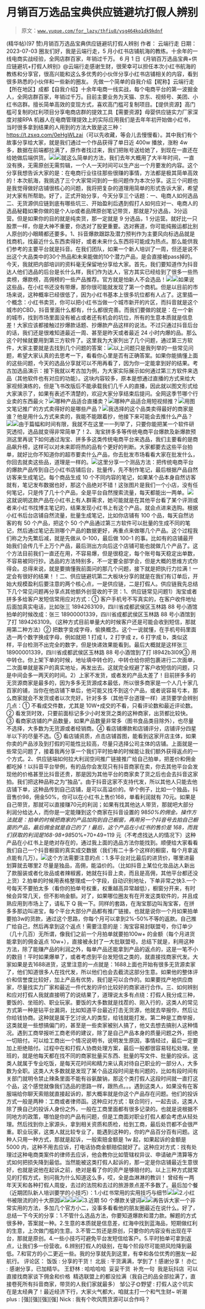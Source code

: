 # 月销百万选品宝典供应链避坑打假人辨别

> 原文：[`www.yuque.com/for_lazy/thfiu8/ysg464ko1dk9kdnf`](https://www.yuque.com/for_lazy/thfiu8/ysg464ko1dk9kdnf)

<ne-h2 id="da09e5a7" data-lake-id="da09e5a7"><ne-heading-ext><ne-heading-anchor></ne-heading-anchor><ne-heading-fold></ne-heading-fold></ne-heading-ext><ne-heading-content><ne-text id="ue0851d28">(精华帖)(97 赞)月销百万选品宝典供应链避坑打假人辨别</ne-text></ne-heading-content></ne-h2> <ne-p id="u85f298fa" data-lake-id="u85f298fa"><ne-text id="u9c87ef92">作者： 云端行走</ne-text></ne-p> <ne-p id="u4972390c" data-lake-id="u4972390c"><ne-text id="ue5882cb7">日期：2023-07-03</ne-text></ne-p> <ne-p id="uf17449d5" data-lake-id="uf17449d5"><ne-text id="ufd5cd61c">圈友们好，我是云端行走，5 月小红书店铺航海的教练。十余年的一线电商实战经验，全网店群百家，年销过千万。</ne-text></ne-p> <ne-p id="u13852e36" data-lake-id="u13852e36"><ne-text id="uf5967be4">6 月 1 日《</ne-text><ne-text id="u002d6b81">月销百万选品宝典+供应链避坑+打假人辨别</ne-text><ne-text id="uc738549a">》@云端行走</ne-text><ne-text id="u514130c6">感谢生财，很荣幸可以担任本次小红书航海的教练和分享官，很高兴能和这么多优秀的小伙伴分享小红书店铺相关的内容，看到很多熟悉的小伙伴和一些新的圈友。</ne-text> <ne-text id="u9a798fe1">先做一个简单的自我介绍</ne-text><ne-text id="u882af3ec">【昵称】云端行走</ne-text><ne-text id="ud825de7f">【所在地区】成都</ne-text><ne-text id="ue2789ae6">【自我介绍】十余年电商一线实战，每个电商平台的第一波掘金人，全网店群百家，年销过千万。目前主要业务为天猫、京东、视频号、美团、小红书店群。擅长简单高效的变现方式，喜欢高门槛可复制项目。</ne-text><ne-text id="u707edf62">【提供资源】</ne-text><ne-text id="ud3f68425">高门槛可复制的红利项目分享</ne-text><ne-text id="u0b9ec244">电商店群的提效工具</ne-text><ne-text id="ua3667459">【需要资源】</ne-text><ne-text id="u4a9eb9e1">母婴供应链实力厂家深度对接</ne-text><ne-text id="ub5ed4d11">RPA 机器人在电商管理提效上的实际应用</ne-text><ne-text id="ucad43941">我们是去年年初开始做小红书，当时很多拿到结果的人用到的方法大致是这三种：</ne-text><ne-text id="u9055db0c">https://t.zsxq.com/0eHgWLzai</ne-text><ne-text id="u4be88f2f">（可以先收藏，等会儿去慢慢看）。</ne-text><ne-text id="uc0ef57fd">其中我们有个故事分享给大家，就是我们通过一个作品获得了单日近 400w 播放，涨粉 4w 多，数据在</ne-text><ne-text id="ua163f700">前端</ne-text><ne-text id="uee9d22df">都拉满了，原作者找过来，我们把账号送给她了，到现在一直还在给她做后端供货。</ne-text><ne-card data-card-name="image" data-card-type="inline" id="YGduV" data-event-boundary="card">![](img/277a2f54ae4de35b855849f40205e08a.png)<ne-card data-card-name="image" data-card-type="inline" id="aASSV" data-event-boundary="card">![](img/982432199acaa11dc273bc13e7ff24ff.png)<ne-text id="u781b717e">就这么简单的方法，我们去年大概用了大半年时间，一直没有换，无需原创无需剪辑，一个人一天时间可以生产出一个月要发的内容。</ne-text><ne-text id="u258b2759">这个分享我想告诉大家的是</ne-text><ne-text id="u10daf88f">：</ne-text><ne-text id="u488c8186">在电商行业往往那些很赚的事情，方法都是极其简单高效的！</ne-text><ne-text id="u734b0074">本次航海，我挑选了三个大家常问到的一些问题作为本次分享。</ne-text><ne-text id="u413f6152">这三个问题也是我觉得做好店铺很核心的问题，我将把复杂的道理</ne-text><ne-text id="u187ff6ba">用简单的形式告诉大家</ne-text><ne-text id="uaff09d23">，希望对大家有所帮助。</ne-text><ne-text id="u3b86b041">好了，正式开始分享，今天分享三个话题：</ne-text><ne-text id="u76b78a63">一</ne-text><ne-text id="u5b4282ab">、</ne-text><ne-text id="u9810e97d">电商人如何选品</ne-text><ne-text id="ua55ea586">二</ne-text><ne-text id="u254fc727">、</ne-text><ne-text id="ucc625a4d">无货源供应链到底有哪些坑</ne-text><ne-text id="u43de72d4">三</ne-text><ne-text id="ubaaf0978">、</ne-text><ne-text id="ue369fd27">开始盈利后遇到假打人如何应对</ne-text><ne-text id="ubedd3f20">一</ne-text><ne-text id="ub6d14aff">、</ne-text><ne-text id="u4d583fb4">电商人的选品秘籍</ne-text><ne-text id="ude59477b">如果你做的是个人</ne-text><ne-text id="u0a11daad">ip</ne-text><ne-text id="uc34b510b">或者品牌原创笔记带货，那就是</ne-text><ne-text id="u824d2e1c">7</ne-text><ne-text id="u7dbcba96">分选品，3</ne-text><ne-text id="ud139142b">分运营。</ne-text><ne-text id="u4b3e64c7">但是如果你的目的就是纯卖货</ne-text><ne-text id="uf134990c">，</ne-text><ne-text id="ubfb01158">那一定就是 9 分选品，1 分运营。</ne-text><ne-text id="u6012397d">就好比一只股票一样，你是大神不重要，你选对了股更重要</ne-text><ne-text id="u308edc35">。</ne-text><ne-text id="ude9247d3">选对赛道，你可能纯搬运都比别人原创的小眼睛都还要多。</ne-text><ne-text id="u7cf460af">1、</ne-text><ne-text id="u6295e5a2">抖音爆款跟踪及潜力预判</ne-text><ne-text id="u11088fe6">作为</ne-text><ne-text id="u7a44187a">主要风向标</ne-text><ne-text id="u8fb73a9f">选品就是找商机，找最近什么东西卖得好，或者未来</ne-text><ne-text id="ud9c08c19">什么</ne-text><ne-text id="u11444738">东西将可能成为热点。</ne-text><ne-text id="u8dd2f54a">那么能供我们参考的主要平台就是抖音</ne-text><ne-text id="u93e2a1ce">。</ne-text><ne-text id="u66536925">在我们团队，如果一个新人培训了一周</ne-text><ne-text id="u0d4f6ff5">，但还是</ne-text><ne-text id="u4ca03b24">说不出这个大品类中的</ne-text><ne-text id="ue303dca3">30</ne-text><ne-text id="uff7ee3bb">个热品和未来能做的</ne-text><ne-text id="u20fccda1">10</ne-text><ne-text id="ua6407651">个潜力产品，是</ne-text><ne-text id="u6fcd9cfe">会</ne-text><ne-text id="u71430c8a">直接被</ne-text><ne-text id="u6fab199a">pass</ne-text><ne-text id="ud293e358">掉的。</ne-text><ne-text id="ub8b6eeb4">今天</ne-text><ne-text id="u0fd9f792">，</ne-text><ne-text id="u59884bbb">我就把内部培训的资料毫无保留</ne-text><ne-text id="u20fa3976">地</ne-text><ne-text id="u8ab9dc8f">分享给大家。</ne-text><ne-text id="u46fe2d01">首先，我们要知道作为抖音达人他们选品的后台是长什么样，我们作为达人</ne-text><ne-text id="u98b65d96">，</ne-text><ne-text id="u02888e31">官方其实已经给到了很多一些热卖榜，爆款榜，高佣榜的一些产品推荐。</ne-text><ne-text id="u1247ecf9">官方就是怕新人不会选品！</ne-text><ne-card data-card-name="image" data-card-type="inline" id="SlOXq" data-event-boundary="card">![](img/cf8e0f3d59a396bce9e38567f950190c.png)<ne-card data-card-name="image" data-card-type="inline" id="tzkQD" data-event-boundary="card">![](img/111a77028718ad8c9ff0b781e6727c0a.png)<ne-text id="u5af00d46">如果说这些品，在小红书还没有带爆，那你</ne-text><ne-text id="uc42262c3">很可能</ne-text><ne-text id="ud7c5406c">就发现了第一个商机。</ne-text><ne-text id="ufa490e8f">但是以目前的市场来说，这种概率</ne-text><ne-text id="ue69219e7">已经</ne-text><ne-text id="ub8d2cf4d">很低了，因为小红书基本上很多坑位都有人占了。</ne-text><ne-text id="u2c1b1b63">这里插一个概念</ne-text><ne-text id="u13762450">：</ne-text><ne-text id="ube216200">小红书卖货，你可以把小红书当做一个城市新开的片区，而抖音就是这个城市的</ne-text><ne-text id="u8d0c24eb">CBD，抖音里面什么都有，什么都很完善。</ne-text><ne-text id="u98ff8bac">而我们要做的就是</ne-text><ne-text id="ucc87b119">：</ne-text><ne-text id="u5414f1d2">在一个新的城市</ne-text><ne-text id="u19ecca3b">，</ne-text><ne-text id="ue505f9b0">找到市场里面没有被占或者还有机会的坑位，所有的生意本质就是信息差！</ne-text><ne-text id="uf7b4aef0">大家应该都接触过抄爆款话题</ne-text><ne-text id="u43601018">、</ne-text><ne-text id="ua07f80e6">抄爆款产品这样的</ne-text><ne-text id="u812a236f">说法。</ne-text><ne-text id="u99b53590">不过只</ne-text><ne-text id="ubef711ae">通过抖音后台</ne-text><ne-text id="u03d2d3e4">的话，</ne-text><ne-text id="u500860ab">我们还是很难知道最近一周</ne-text><ne-text id="u80153cb9">、</ne-text><ne-text id="u73ed705f">甚至是昨天或者最近 24 小时内爆的品。</ne-text><ne-text id="uc625ff37">那么这个时候就要用到第三方软件了</ne-text><ne-text id="u2daed983">。</ne-text><ne-text id="uf8562639">这里我为大家列出了几个问题，通过第三方软件，大家主要就是</ne-text><ne-text id="u7ec05a3f">去找到几个问题的答案：</ne-text><ne-card data-card-name="image" data-card-type="inline" id="Grxlk" data-event-boundary="card">![](img/a99e8f5947ac09112f54bbd53be3c3cc.png)<ne-text id="uf748f7ea">以上问题只是我列举的一些常见问题，希望大家认真的去</ne-text><ne-text id="u0ce18e02">思考一下</ne-text><ne-text id="u8fdd67f0">，</ne-text><ne-text id="u6431b05d">看看</ne-text><ne-text id="u30775ad2">你心里是否有正确答案。</ne-text><ne-text id="u1e054b68">如果你能搞懂上面的这些问题，今天的选品分享就可以</ne-text><ne-text id="ua73bb849">不用再看</ne-text><ne-text id="uc58d9928">了，因为你一定能拿到好的结果。</ne-text><ne-text id="u9e5b1fc9">考古加选品演示：</ne-text><ne-text id="u62903ef4">接下我就以考古加为例</ne-text><ne-text id="ue1dd10eb">，</ne-text><ne-text id="uce71faf8">为大家实际展示如</ne-text><ne-text id="u29acfcac">何</ne-text><ne-text id="uf9965664">通过第三方软件来选品（其他软件也有对应的功能）。</ne-text><ne-text id="ufeb6f31a">这块内容较多，原本是想通过直播的方式来给大家视频演练的，但是飞书改版后不能承载我们几千人的直播，因此就以图文形式给大家演示了，如果有表述不清楚的，欢迎大家分享结束后提问。</ne-text><ne-text id="u2f0f7960">全网这季节哪个行业卖的东西最火？</ne-text><ne-card data-card-name="image" data-card-type="inline" id="N3yYS" data-event-boundary="card">![](img/936e45494fefe01d8df4b3b9ded9accc.png)<ne-text id="u5e712028">哪种产品适合直播卖？</ne-text><ne-card data-card-name="image" data-card-type="inline" id="mJ9ml" data-event-boundary="card">![](img/98b8d06e789a98f9987ee19fa9fcdc2b.png)<ne-text id="ueb973eac">哪种产品适合用短视频推？</ne-text><ne-card data-card-name="image" data-card-type="inline" id="NHfsj" data-event-boundary="card">![](img/cbed2acb91f52ea759bb860815403680.png)<ne-text id="ub7baec12">用图文笔记推广的方式卖得好的是哪些产品？</ne-text><ne-card data-card-name="image" data-card-type="inline" id="A2Q37" data-event-boundary="card">![](img/a567129923c5e914b3c518abbe969892.png)<ne-text id="u882f160c">我选择的这个品类卖得最好的商家是谁？</ne-text><ne-text id="u0e518754">他是用什么方式来卖的，我能不能跟着抄，他接下来可能会去推什么产品？</ne-text><ne-card data-card-name="image" data-card-type="inline" id="ozJMY" data-event-boundary="card">![](img/a29a544471758848397a9d425462c486.png)<ne-card data-card-name="image" data-card-type="inline" id="EvRlP" data-event-boundary="card">![](img/10115aa6a5d620a32529156686d2899f.png)<ne-text id="ue9dea3eb">由于篇幅和时间有限，我就不在这里一一列举了，只要你能把某一个软件研究透彻，选品就变得非常简单了！</ne-text><ne-text id="ub30181c2">2</ne-text><ne-text id="u0e852521">、</ne-text><ne-text id="u225c2fcd">淘宝拼多多等传统电商平台爆款及新爆款预测</ne-text><ne-text id="uee72d4bf">这里</ne-text><ne-text id="u32b1f584">再说下如何通过淘宝、拼多多这类传统电商平台来选品</ne-text><ne-text id="u974d4e8b">，</ne-text><ne-text id="ua16b122a">我们主要看的是商品飙升榜，这样可以对未来即将热的品有个更好的判断。大家都要去这些平台拍单，就好比你不知道你的超市要卖什么产品，你去批发市场看看大家在批发什么，你回去就卖这些品</ne-text><ne-text id="u1ad768e6">，</ne-text><ne-text id="u80a06bf8">道理</ne-text><ne-text id="ud59a024b">是一样的</ne-text><ne-text id="ue5f5c7be">。</ne-text><ne-card data-card-name="image" data-card-type="inline" id="nUKMM" data-event-boundary="card">![](img/2085ac737787fa4dc0ab4e10d59fcbaa.png)<ne-text id="ud11db59e">这里分享一个测品方法：</ne-text><ne-text id="u9a0fce9b">把传统电商平台的爆款产品传到自己小红书店铺后台，批量传，先不制作笔记，最后根据产品自然访客来生成笔记。每个商品生成 10 个不同内容的笔记，如果某个品本身自然访客就有，笔记发布数据也好，那这个品绝对不错！这张图片是我们一个小店，没有任何笔记，只是传了几十个产品，全是平台自然搜索流量，每天都能出一两单。</ne-text><ne-card data-card-name="image" data-card-type="inline" id="xpCVZ" data-event-boundary="card">![](img/a9e5fab0002bcf8004c7a9b5c0e79d63.png)<ne-text id="u0d244ab7">这</ne-text><ne-text id="uc9f58d01">就说明这款产品在小红书上有人群需求，她可能就是在其他平台看了某个评测或者来小红书找博主笔记的，结果发现小红书上有这个产品，就会点进来选购。</ne-text><ne-text id="uf9faf16f">根据小红书后台店铺自然流量，批量生成笔记，比如你店铺有 100 个品，每天自然访客的有 50 个产品，把这个 50 个产品通过第三方软件可以批量的生成不同的笔记，然后通过笔记去测哪个产品的数据更好，再重点来做哪几个产品。</ne-text><ne-text id="u12b04935">这个过程我们称之为先繁后减，就是先做从 0-100，最后做 100-1 的事。比如有的店铺最开始我们会传几千上万个产品，最后测出方向后这个店铺可能也就做几个产品了。这个方法目前我们一直还在用，不容易爆，但是很稳定，每个账号每天稳定出单数，不容易被同行抄。</ne-text><ne-text id="u8c5b4385">选品的方法特别多，不一定要全部学会，但是大概的思维方式你得会。总得来说，就是要搞懂我</ne-text><ne-text id="ua413eddb">前面</ne-text><ne-text id="u9edd5913">问的那几个问题，接下就是把执行力拉满！一定会有很好的结果！！</ne-text><ne-text id="u822f1e85">二、供应链避坑</ne-text><ne-text id="ud3fd71f9">第二大板块分享的就是在我们有订单后，开始大规模盈利后要注意的两个核心点，一是供应链，二是打假人。</ne-text><ne-text id="u8d44b8cb">供应链我先总结下几个常见问题再分享点其他额外创营收的干货：</ne-text><ne-text id="uf5c2d268">1</ne-text><ne-text id="u20586bfe">、</ne-text><ne-text id="u7de259f5">供应链常见问题</ne-text><ne-text id="u008538a2">1</ne-text><ne-text id="u633f681b">）</ne-text><ne-text id="u03c5aedc">淘宝或者拼多多给客户发短信</ne-text><ne-text id="u0e99d092">常用应对方式：</ne-text><ne-text id="uae77754e">①</ne-text> <ne-text id="ub6107cb7">客户手机号不写真实的，在客户收件地址后面加真实电话，比如张三 1894263109，四川省成都武侯区玉林路 88 号小酒馆</ne-text><ne-text id="u003f025b">拍单的时候改成：张三 18900001339，四川省成都武侯区玉林路 88 号小酒馆到了打 1894263109。（这种方式目前单量大的时候客户还是可能会收到短信，那就用第二种方法）</ne-text><ne-text id="ud32cc061">②</ne-text> <ne-text id="u922c5ed6">把数字变成字母，偷换概念。这个一说就懂，在手机号码里面选一两个数字换成字母，例如就把 1 打成 I，2 打字成 z，6 打字成 b，类似这样，平台检测不出完全的数字，但是快递效果能看到。</ne-text><ne-text id="uad454626">最后大概就是这样张三 18900001339，四川省成都武侯区玉林路 88 号小酒馆到了打 I8942b3I09</ne-text><ne-text id="u6edd249a">③</ne-text> <ne-text id="ubf9196fe">用中转仓。你上架下单的时候，地址填中转仓的，中转仓给你把包裹进行二次面单，二次面单就是客户的真实地址，再发出去。这就完全规避了客户收短信的问题，只是中间会多一两天的时间。</ne-text><ne-text id="u6bb01597">2</ne-text><ne-text id="u2f45cc8f">）</ne-text><ne-text id="u4dac3908">上家不发货，或者发的产品太差了！</ne-text><ne-text id="u65c336dd">目前拼多多的无货源商家是最多的，因为多多无货源成本最低，所以很多商家是一个人几十家几百家的铺，当你在他店铺下单后，他可能又找不到这个产品，或者说容易亏本，那么商家就会不发货或者以次充好。</ne-text><ne-text id="u6fb6190b">针对多多（其他平台道理一样）进货要学会辨别几点：</ne-text><ne-text id="u1bd82b9b">①</ne-text> <ne-text id="ubdcf725b">不看成交件数，尤其是 10W+成交的不看，只看评论数和最近评论数</ne-text><ne-text id="uaba2a5ab">。</ne-text><ne-text id="u3caa15c8">②</ne-text> <ne-text id="uf36fc87d">看发货时效，只要前面标记多少小时发货之类的这种商家，出货都比较快</ne-text><ne-text id="ueb1bef19">。</ne-text><ne-text id="ub8c2405f">③</ne-text> <ne-text id="ud1c99781">看商家店铺的产品数量，如果产品数量非常多（图书食品类目除外），也尽量不选择，大多数为无货源或者经销商</ne-text><ne-text id="u737eb455">。</ne-text><ne-text id="u5e025a5d">④</ne-text> <ne-text id="u0f0f0990">看店铺爆款和店铺评分，店铺评分四星半以下的尽量不选。</ne-text><ne-text id="ua658754d">⑤</ne-text> <ne-text id="u16362b42">看店铺资质，点击店铺首图，能看到这家开店主体，如果你卖的产品涉及到打假的可能性比较高，尽量只选择公司主体的店铺。</ne-text><ne-text id="u0a44746e">上面就是一些常见问题了，接着我再分享一个我们平时拍单的时候能让我们额外获得返点的一个方式</ne-text><ne-text id="ufe4035ab">。</ne-text><ne-text id="u86df3155">2</ne-text><ne-text id="uab3c153f">、</ne-text><ne-text id="ue8b46c9f">供应链端如何拉大利润空间</ne-text><ne-text id="u38c1eaae">推广链接推广给自己拍单，把差价和佣金都吃掉！</ne-text><ne-text id="u56e0e9c5">以抖音平台举例，有的品你会发现只有抖音商家在卖，你去其他平台会发现他的价格甚至比抖音还贵，那是因为其他平台的商家卖了货之后也会去抖音这家拍。我们把这种品称之为</ne-text><ne-text id="ud4cce142">“</ne-text><ne-text id="u395fcbfb">独品</ne-text><ne-text id="u3a9461c3">”</ne-text><ne-text id="u7a4bc88e">。</ne-text><ne-text id="uf39712dd">由于</ne-text><ne-text id="ucf356e7d">抖音这家不</ne-text><ne-text id="ue4c59612">支持</ne-text><ne-text id="u988c8642">代发，</ne-text><ne-text id="uca44d0b4">所以其他人</ne-text><ne-text id="u3000c312">只能去他店铺下单，这种品传到自己店铺，是可以高溢价的。</ne-text><ne-text id="uaafad1b8">举个例子，</ne-text><ne-text id="uf5513d81">比如</ne-text><ne-text id="ue0498937">一</ne-text><ne-text id="u7e20af3d">个独品</ne-text><ne-text id="u5f3fd11b">，</ne-text><ne-text id="uff8812e7">抖音售价</ne-text><ne-text id="u4efcc3d0">98，佣金</ne-text><ne-text id="uf4e0d25c">50%，你可以</ne-text><ne-text id="u622d8a38">在小红书上</ne-text><ne-text id="uefafeeac">售价</ne-text><ne-text id="ue53c329e">168，</ne-text><ne-text id="ua1a1003f">单看</ne-text><ne-text id="uca98770f">利润</ne-text><ne-text id="ua281b299">就有</ne-text> <ne-text id="u4ccd8ff7">70</ne-text><ne-text id="u351711cd">元</ne-text><ne-text id="uf59be14b">。</ne-text><ne-text id="uf67a8636">如果是</ne-text><ne-text id="ubc9823e7">自己</ne-text><ne-text id="u3a1051c1">带货，那</ne-text><ne-text id="ua492a7e6">就可以</ne-text><ne-text id="u9a4feb0b">直接</ne-text><ne-text id="u3ff8f99d">赚</ne-text><ne-text id="u8ecd32d4">70</ne-text><ne-text id="u190d8a1c">元</ne-text><ne-text id="ue1b86983">的利润；如果有找其他达人带货，那就吧大部分利润分给达人，而你是</ne-text><ne-text id="ucd573432">一定能赚到</ne-text><ne-text id="u26c4dcd0">这个商家在抖音设置的</ne-text> <ne-text id="u2a756d36">98*50%</ne-text><ne-text id="uc56603b5">的佣金。</ne-text><ne-text id="uc8b0f4fa">操作方法就是：拍单的时候把商家的产品加购到自己橱窗，再用另一个抖音号去拍自己橱窗的产品，最后佣金就是自己的了！</ne-text><ne-text id="u533d39e4">最后</ne-text><ne-text id="uc708710d">，</ne-text><ne-text id="uea7582d8">这个产品</ne-text><ne-text id="u35189aa9">在小红书的</ne-text><ne-text id="ue1489075">售价</ne-text><ne-text id="u7f6d7c26">是</ne-text> <ne-text id="ue6d72ad6">168，</ne-text><ne-text id="u93f48999">而我们</ne-text><ne-text id="uccfd38fd">获取的利润是</ne-text><ne-text id="u182910d7">168-98+98*50%=70+49=119 元</ne-text><ne-text id="udd7dfd83">（不考虑找达人的情况下）</ne-text><ne-text id="u9cd54ea7">这种产品在小红书上</ne-text><ne-text id="ud3d4e225">是</ne-text><ne-text id="u7fd642fd">绝对存在的，通过我上面的选品方法你能找到。</ne-text><ne-text id="uabbd05db">顺便</ne-text><ne-text id="u73c85c00">给大家看看我们自己一个抖音橱窗的真实成交数据（我们有二十多个这样的橱窗，每个月拿返点能有几万）。</ne-text><ne-card data-card-name="image" data-card-type="inline" id="EoXfU" data-event-boundary="card">![](img/c8a4a321d35099d2a78b6c3fbb71d8bf.png)<ne-text id="ucab67e49">这个方法需要注意的点：</ne-text><ne-text id="u66db2319">1.多平台对比最后的进货价，哪里进最划算就去哪里</ne-text><ne-text id="u1133c28f">2 尽量是</ne-text><ne-text id="ua87b9f35">独品</ne-text><ne-text id="uf1f95388">，高佣，能溢价的。（比如抖音上某位化妆品达人新出了款服装或者化妆品或者辣椒酱，她就在抖音上卖，而且是高佣，其他平台都还没上货）</ne-text><ne-text id="u48a05dc0">2.</ne-text><ne-text id="u8c119d08">拍单的时候用表格整理成一个字段，自动识别地址，下单非常之快</ne-text><ne-text id="ud2d0adc8">3.</ne-text><ne-text id="u92b41757">一个号每天不要拍太多（看你的拍单号权重，权重越高异常越低），橱窗分开来，有时候会异常几天，但不影响金额。</ne-text><ne-text id="u8da5b6a0">对了，如果哪位圈友有在开发这类软件的，并且成熟应用到市场上了，请私下 Q 我一下。</ne-text><ne-text id="u7f911f35">同样的套路，在淘宝那边叫淘宝客，在拼多多那边叫进宝，</ne-text><ne-text id="uba2cad9f">每个平台大部分产品都有推广链接。</ne-text><ne-text id="ud1a6d2f4">也就是说你一个月如果拍单要拍</ne-text><ne-text id="u1827dd82">3w</ne-text><ne-text id="ue7c3e6d8">的货款，通过这个思路，你每个月可以拿到</ne-text><ne-text id="ua7e4494b">2%-50%</ne-text><ne-text id="u662b2ef8">不等的返款。自己推广给自己，然后再拿到这个返点！</ne-text><ne-text id="u14577eb4">需要注意的是</ne-text><ne-text id="u18a6ad4e">：</ne-text><ne-text id="u78deeaef">淘宝容易封联盟号，你订单少（几十几百）无所谓，像我们之前一个月拍单就要拍</ne-text><ne-text id="u0e319e0f">100w</ne-text><ne-text id="u00295a16">+</ne-text> <ne-text id="uefe93eab">的金额（每个月进货能拿到的佣金返点 10w+），直接被永封了一大批联盟号。</ne-text><ne-text id="u5f2ec93e">总结下就是，</ne-text><ne-text id="ue67f12a5">利用这种方法，</ne-text><ne-text id="u29fd9de7">除了能赚产品的利润之外，每单产品</ne-text><ne-text id="u97ada7ad">还</ne-text><ne-text id="u5884b7c8">能拿到产品的返点的，这是一笔不小的数目！</ne-text><ne-text id="u349defb0">平时如果爆单了，或者考虑到平台发短信之类的，就直接找商家代发。</ne-text><ne-text id="u81a1aa62">大家如果是</ne-text><ne-text id="uf45c9782">去</ne-text><ne-text id="ucc35e04c">1688</ne-text><ne-text id="u19195533">进货，这里注意的一点就是</ne-text><ne-text id="ua16c4046">：</ne-text><ne-text id="u2599662a">1688</ne-text><ne-text id="u9240b123">上面也开始有很多无货源卖家</ne-text><ne-text id="ucd19de41">了</ne-text><ne-text id="u810d4ad9">，</ne-text><ne-text id="uca2a5e6f">他们</ne-text><ne-text id="ub212d9a7">知道很多人</ne-text><ne-text id="ubfbbfa22">在找</ne-text><ne-text id="u7f94d087">代发，所以他们也会去截</ne-text><ne-text id="ud08888f3">流</ne-text><ne-text id="uab09ec76">这部分生意。</ne-text><ne-text id="u71551f56">如果他的整体评价和信誉度比较好，加上产品有优势，我们是可以合作的。如果要找产地供应商家，尽量找实力厂家和最近一件代发的评价比较好的商家进行合作。</ne-text><ne-text id="u7ee8e6c3">三、</ne-text><ne-text id="u79de3241">如何</ne-text><ne-text id="uefa377e0">辨别</ne-text><ne-text id="ub0dd0537">和应对打假人</ne-text><ne-text id="uaaf07bc6">我就直接明了的说结果了，道理说太多有点绕</ne-text><ne-text id="ub9c1ae1d">：</ne-text><ne-text id="u05a4d3b1">打假人我分成三种，要饭的</ne-text><ne-text id="ufd1b44ac">、</ne-text><ne-text id="ua53f9663">坐班的</ne-text><ne-text id="uefaf7359">、</ne-text><ne-text id="u0450c8ad">职业玩家。</ne-text><ne-text id="u88d0e6e3">要饭的大多数就是找茬的</ne-text><ne-text id="ue76c0536">、</ne-text><ne-text id="uf6bc3cf5">刚入行的，这类人的常见方式第一种是钻平台漏洞，比如知道平台最近打击无货源，他就去举报你，然后让你给钱协商</ne-text><ne-text id="ucfeb3dc8">。</ne-text><ne-text id="ud7833379">这种就是属于乞讨讹人的类型，给钱就能打发。</ne-text><ne-text id="ubc584e7e">第二种是工商举报，这类就是一些想搞偏门的，甚至是一些卖家被别人搞了，他又去想去搞别人这种情况。</ne-text><ne-text id="ub3bda3af">遇到工商举报听工商老师的建议，除了是</ne-text><ne-text id="ufbd12736">自己产品本身的质量问题</ne-text><ne-text id="u50577576">之外，拒绝一切赔付。</ne-text><ne-text id="u4c79fcdc">可以给工商出一个情况说明书，说明发生原因，事情经过，最后一定要加上拒绝赔付。过程中在和打假人协商处理方案，最后一般都很容易轻松处理。</ne-text><ne-text id="uc97e3547">坐班的，就是他每天都在找不同的商家批量买东西</ne-text><ne-text id="u8bae9f0b">、</ne-text><ne-text id="ucbceed47">批量的写文件</ne-text><ne-text id="uba7aeeda">、</ne-text><ne-text id="ucac001fc">批量的投诉。这类人就属于专业吃饭，是每天花时间和精力来认真对待自己职业的一部分人，大多数为全职。</ne-text><ne-text id="u7fec9005">这类人大多数就是发现了某个品这段时间是有问题的，比如有段时间</ne-text><ne-text id="udb71eb78">有关部门</ne-text><ne-text id="u83f35f4f">就明令禁止辣条里面不能有谷氨酸钠，那这个类打假人这段时间就一直</ne-text><ne-text id="ub143dc47">打</ne-text><ne-text id="u34bf3bce">这个品，这个感觉就像我们选品的思路一样，跟热点。。。</ne-text><ne-text id="uf2d40ce3">遇到这类人</ne-text><ne-text id="u6f5dc355">，如果</ne-text><ne-text id="u6a9fb887">没有在客服端给你聊天索赔就直接起诉的，那大概率就是你这个产品存在问题。他们的投诉方式一般是两种：工商或者律师函。</ne-text><ne-text id="u520654d5">这种应对方式：联合同行，一起去谈，这类人除了换自己的投诉人身份之外，一般在工商里面都有很多记录的。</ne-text><ne-text id="u221b0128">也就是说根据不同地方的政策，哪怕是你的产品有问题，但是工商面对职业打假人都会考虑从轻处理。然后找到你上家源头，拿到相关资质和质检，给到工商，最后处罚都不会很严重。</ne-text><ne-text id="u0817fc77">职业玩家，这类人就比较专业了，能遇到这种的，你的产品百分百有问题。</ne-text><ne-text id="ubde02cf3">这种人只用一种方式，那就是起诉，一般索赔金额是 1w 起，如果起诉的金额是 5000 内，这种不用去应诉，打电话协商金额赔偿就好了。</ne-text><ne-text id="u292255d7">这种应对方式：</ne-text><ne-text id="uc3ac964f">找有处理过这种电商类案件的律师</ne-text><ne-text id="u6b48e771">去应诉，他会教你比如管辖权异议、申请破产清算等方式如何把损失降到最低。</ne-text><ne-text id="u099933c2">当然能被这类打假人起诉的</ne-text><ne-text id="u96fdb951">，</ne-text><ne-text id="ueb1516a4">那一定是你店铺最近生意很好，也就是说他在起诉之前</ne-text><ne-text id="ub12e0b0f">，</ne-text><ne-text id="uc9acc737">绝对是看了你的资产是够赔付的。</ne-text><ne-text id="u7c4ab32a">以上三种方式就常见的打假方式，别问我为什么知道这么多，哎，全是血淋淋的教训！</ne-text> <ne-text id="uad19f381">曾经有一两年天天和各种打假人周旋，去过的法院和去过的旅游景点差不多数了。</ne-text><ne-text id="u071f10d1">最后加个餐（近期团队新人培训要学的小技巧）：</ne-text><ne-text id="uf5c70eac">1.小红书常用的实用技巧与细节</ne-text><ne-card data-card-name="image" data-card-type="inline" id="tZ4UK" data-event-boundary="card">![](img/0a218b6d29c9490589b1e011710a4b44.png)<ne-card data-card-name="image" data-card-type="inline" id="gGwpf" data-event-boundary="card">![](img/f74e3a1edf8ec47c9f03287fb860737e.png)<ne-text id="u79aa16c8">2.小红书被限流的的十大原因</ne-text><ne-card data-card-name="image" data-card-type="inline" id="MqDVx" data-event-boundary="card">![](img/b46afd07bbc465bad412be1a37581f52.png)<ne-card data-card-name="image" data-card-type="inline" id="Ybah1" data-event-boundary="card">![](img/5bbc47ff42f487376e4d8a5ae29a5cf3.png)<ne-card data-card-name="image" data-card-type="inline" id="b0JzX" data-event-boundary="card">![](img/e264326c5aa445118ae01648b7096bca.png)<ne-card data-card-name="image" data-card-type="inline" id="j3ocT" data-event-boundary="card">![](img/ea93429da2f9853772dea1963b233715.png)<ne-text id="u3dddb775">3.近期 50 个爆款关键词</ne-text><ne-card data-card-name="image" data-card-type="inline" id="G51wo" data-event-boundary="card">![](img/b5f75b3a4068f93799a15147f547d756.png)<ne-card data-card-name="image" data-card-type="inline" id="kmlks" data-event-boundary="card">![](img/d75027e5d0cb85d9c698a4a8bed37450.png)<ne-text id="uc5d8244b">再告诉大家一个非常实用的方法，多加几个官方小二，没事多看看他的朋友圈最近在说什么。</ne-text><ne-text id="u1fb0d24f">好了，总结一下今天的分享：</ne-text><ne-text id="uc1ccdb12">1.不管什么选品方法，你要知道爆款和潜力款</ne-text><ne-text id="u28e0c678">。</ne-text><ne-text id="ua22a83cd">解题的方式很多种，答案就一种。</ne-text><ne-text id="u49888c7d">2.生意的本质就是信息差，红海中找到蓝海品，短期做红利的生意，上次做门槛的生意。</ne-text><ne-text id="u02c14353">3.不管二剪还是原创，只要你的内容没有出现在平台，那就是原创。</ne-text><ne-text id="u67505a42">4.一些小技巧可避免平台发短信给客户。</ne-text><ne-text id="u58c22d30">5.平时拍单可拿到返点，让我们多一份营收。</ne-text><ne-text id="u5970f8b7">6.</ne-text><ne-text id="u8935a42b">辨别打假人</ne-text><ne-text id="u8c45a576">的级别，在每个阶段尽可能把风险降到最低。</ne-text><ne-text id="u264b119c">7.和官方的小二更近一些。</ne-text><ne-text id="u29c0e03b">我的分享就先到这里，有幸和各位优秀的圈友一起航行。</ne-text>  <ne-hole id="u10457ac5" data-lake-id="u10457ac5"><ne-card data-card-name="hr" data-card-type="block" id="O2eFS" data-event-boundary="card"><ne-p id="u7d7a5575" data-lake-id="u7d7a5575"><ne-text id="u46f78c60">评论区：</ne-text></ne-p> <ne-p id="uccfa7d87" data-lake-id="uccfa7d87"><ne-text id="u6743bbd7">饭饭 : 分享的干货！</ne-text> <ne-text id="ud3d5da46">北辰 : 干货满满，学到了！感谢分享！</ne-text> <ne-text id="u429d5da0">亦仁 : 感谢分享，已加精华。</ne-text> <ne-text id="ue9951859">王舒林 : 哈哈哈哈  妥妥干货  补充一句  我是玩抖店  可以直接找商家谈下佣金和价格  精选联盟上的都没拉满（我自己的品全部拉满了，直接卷死所有抖音商家，带货的人我们家就最多）</ne-text> <ne-text id="u5b71f03c">邹公子🌞野望 : 打假人这个坑实在是太经典了！最近经济下行，大家火气都大，咱就主打一个和气生财~</ne-text> <ne-text id="u60e11637">听潮 plus : [强][强][强][强]</ne-text> <ne-text id="ub9a2fc12">Nick : 我有个吹风筒货源可以合作吗？</ne-text></ne-p></ne-card></ne-hole></ne-card></ne-card></ne-card></ne-card></ne-card></ne-card></ne-card></ne-card></ne-card></ne-card></ne-card></ne-card></ne-card></ne-card></ne-card></ne-card></ne-card></ne-card></ne-card></ne-card></ne-card></ne-card></ne-p>